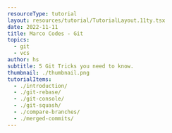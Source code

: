 ```yaml
---
resourceType: tutorial
layout: resources/tutorial/TutorialLayout.11ty.tsx
date: 2022-11-11
title: Marco Codes - Git
topics:
  - git
  - vcs
author: hs
subtitle: 5 Git Tricks you need to know.
thumbnail: ./thumbnail.png
tutorialItems:
  - ./introduction/
  - ./git-rebase/
  - ./git-console/
  - ./git-squash/
  - ./compare-branches/
  - ./merged-commits/
---
```

